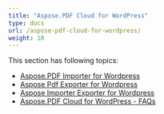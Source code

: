```yaml
---
title: "Aspose.PDF Cloud for WordPress"
type: docs
url: /aspose-pdf-cloud-for-wordpress/
weight: 10
---
```


This section has following topics:

- [Aspose.PDF Importer for Wordpress](/aspose-pdf-importer-for-wordpress/)
- [Aspose Pdf Exporter for Wordpress](/aspose-pdf-exporter-for-wordpress/)
- [Aspose Importer Exporter for Wordpress](/aspose-importer-exporter-for-wordpress/)
- [Aspose.PDF Cloud for WordPress - FAQs](/aspose-pdf-cloud-for-wordpress-faqs/)
